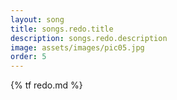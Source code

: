 ```yaml
---
layout: song
title: songs.redo.title
description: songs.redo.description
image: assets/images/pic05.jpg
order: 5
---
```


{% tf redo.md %}
